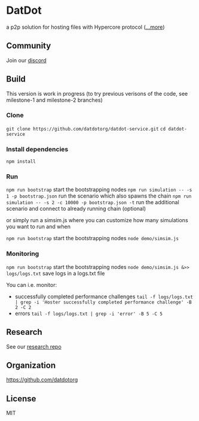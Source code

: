 # DatDot
a p2p solution for hosting files with Hypercore protocol ([...more](https://datdot.org))

## Community
Join our [discord](https://discord.gg/Wf8wc2scCs)

## Build

This version is work in progress (to try previous verisons of the code, see milestone-1 and milestone-2 branches)

### Clone
`git clone https://github.com/datdotorg/datdot-service.git`
`cd datdot-service`

### Install dependencies
`npm install`

### Run
`npm run bootstrap` start the bootstrapping nodes
`npm run simulation -- -s 1 -p bootstrap.json` run the scenario which also spawns the chain
`npm run simulation -- -s 2 -c 10000 -p bootstrap.json -t` run the additional scenario and connect to already running chain (optional)

or simply run a simsim.js where you can customize how many simulations you want to run and when

`npm run bootstrap` start the bootstrapping nodes
`node demo/simsim.js`

### Monitoring

`npm run bootstrap` start the bootstrapping nodes
`node demo/simsim.js &>> logs/logs.txt` save logs in a logs.txt file

You can i.e. monitor:
- successfully completed performance challenges
`tail -f logs/logs.txt | grep -i 'Hoster successfully completed performance challenge' -B 2 -C 2`
- errors
`tail -f logs/logs.txt | grep -i 'error' -B 5 -C 5`

## Research

See our [research repo](https://github.com/playproject-io/datdot-research/)

## Organization

https://github.com/datdotorg

## License

MIT


